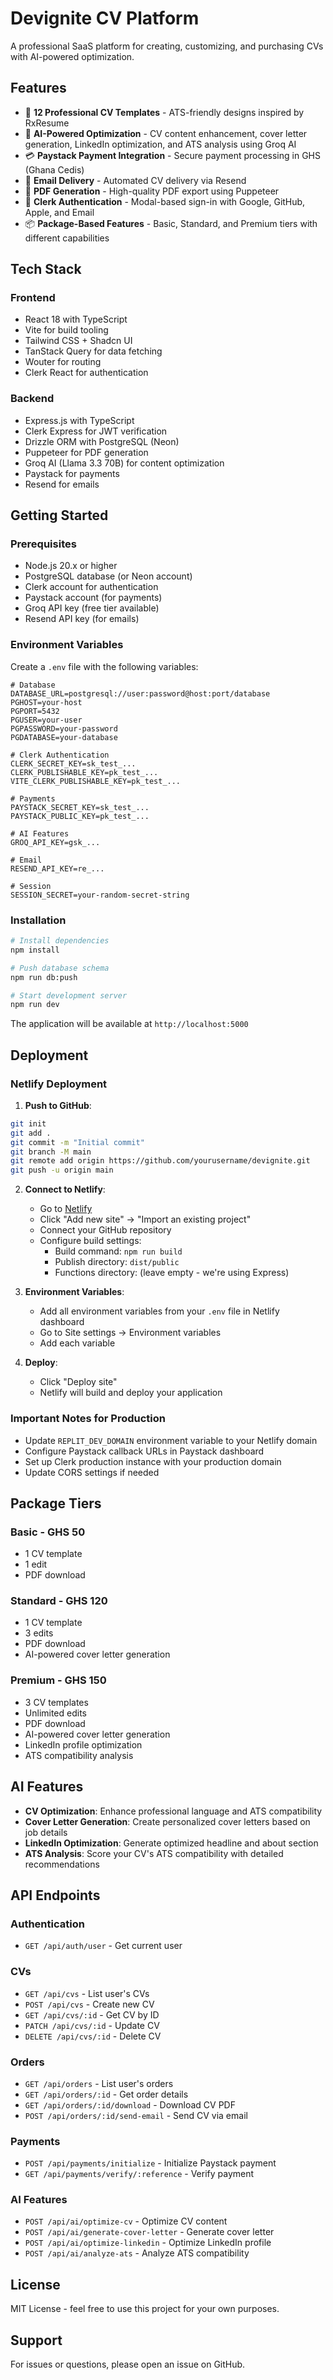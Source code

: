 # Devignite CV Platform

A professional SaaS platform for creating, customizing, and purchasing CVs with AI-powered optimization.

## Features

- 🎨 **12 Professional CV Templates** - ATS-friendly designs inspired by RxResume
- 🤖 **AI-Powered Optimization** - CV content enhancement, cover letter generation, LinkedIn optimization, and ATS analysis using Groq AI
- 💳 **Paystack Payment Integration** - Secure payment processing in GHS (Ghana Cedis)
- 📧 **Email Delivery** - Automated CV delivery via Resend
- 📄 **PDF Generation** - High-quality PDF export using Puppeteer
- 🔐 **Clerk Authentication** - Modal-based sign-in with Google, GitHub, Apple, and Email
- 📦 **Package-Based Features** - Basic, Standard, and Premium tiers with different capabilities

## Tech Stack

### Frontend
- React 18 with TypeScript
- Vite for build tooling
- Tailwind CSS + Shadcn UI
- TanStack Query for data fetching
- Wouter for routing
- Clerk React for authentication

### Backend
- Express.js with TypeScript
- Clerk Express for JWT verification
- Drizzle ORM with PostgreSQL (Neon)
- Puppeteer for PDF generation
- Groq AI (Llama 3.3 70B) for content optimization
- Paystack for payments
- Resend for emails

## Getting Started

### Prerequisites

- Node.js 20.x or higher
- PostgreSQL database (or Neon account)
- Clerk account for authentication
- Paystack account (for payments)
- Groq API key (free tier available)
- Resend API key (for emails)

### Environment Variables

Create a `.env` file with the following variables:

```env
# Database
DATABASE_URL=postgresql://user:password@host:port/database
PGHOST=your-host
PGPORT=5432
PGUSER=your-user
PGPASSWORD=your-password
PGDATABASE=your-database

# Clerk Authentication
CLERK_SECRET_KEY=sk_test_...
CLERK_PUBLISHABLE_KEY=pk_test_...
VITE_CLERK_PUBLISHABLE_KEY=pk_test_...

# Payments
PAYSTACK_SECRET_KEY=sk_test_...
PAYSTACK_PUBLIC_KEY=pk_test_...

# AI Features
GROQ_API_KEY=gsk_...

# Email
RESEND_API_KEY=re_...

# Session
SESSION_SECRET=your-random-secret-string
```

### Installation

```bash
# Install dependencies
npm install

# Push database schema
npm run db:push

# Start development server
npm run dev
```

The application will be available at `http://localhost:5000`

## Deployment

### Netlify Deployment

1. **Push to GitHub**:
```bash
git init
git add .
git commit -m "Initial commit"
git branch -M main
git remote add origin https://github.com/yourusername/devignite.git
git push -u origin main
```

2. **Connect to Netlify**:
   - Go to [Netlify](https://netlify.com)
   - Click "Add new site" → "Import an existing project"
   - Connect your GitHub repository
   - Configure build settings:
     - Build command: `npm run build`
     - Publish directory: `dist/public`
     - Functions directory: (leave empty - we're using Express)

3. **Environment Variables**:
   - Add all environment variables from your `.env` file in Netlify dashboard
   - Go to Site settings → Environment variables
   - Add each variable

4. **Deploy**:
   - Click "Deploy site"
   - Netlify will build and deploy your application

### Important Notes for Production

- Update `REPLIT_DEV_DOMAIN` environment variable to your Netlify domain
- Configure Paystack callback URLs in Paystack dashboard
- Set up Clerk production instance with your production domain
- Update CORS settings if needed

## Package Tiers

### Basic - GHS 50
- 1 CV template
- 1 edit
- PDF download

### Standard - GHS 120
- 1 CV template
- 3 edits
- PDF download
- AI-powered cover letter generation

### Premium - GHS 150
- 3 CV templates
- Unlimited edits
- PDF download
- AI-powered cover letter generation
- LinkedIn profile optimization
- ATS compatibility analysis

## AI Features

- **CV Optimization**: Enhance professional language and ATS compatibility
- **Cover Letter Generation**: Create personalized cover letters based on job details
- **LinkedIn Optimization**: Generate optimized headline and about section
- **ATS Analysis**: Score your CV's ATS compatibility with detailed recommendations

## API Endpoints

### Authentication
- `GET /api/auth/user` - Get current user

### CVs
- `GET /api/cvs` - List user's CVs
- `POST /api/cvs` - Create new CV
- `GET /api/cvs/:id` - Get CV by ID
- `PATCH /api/cvs/:id` - Update CV
- `DELETE /api/cvs/:id` - Delete CV

### Orders
- `GET /api/orders` - List user's orders
- `GET /api/orders/:id` - Get order details
- `GET /api/orders/:id/download` - Download CV PDF
- `POST /api/orders/:id/send-email` - Send CV via email

### Payments
- `POST /api/payments/initialize` - Initialize Paystack payment
- `GET /api/payments/verify/:reference` - Verify payment

### AI Features
- `POST /api/ai/optimize-cv` - Optimize CV content
- `POST /api/ai/generate-cover-letter` - Generate cover letter
- `POST /api/ai/optimize-linkedin` - Optimize LinkedIn profile
- `POST /api/ai/analyze-ats` - Analyze ATS compatibility

## License

MIT License - feel free to use this project for your own purposes.

## Support

For issues or questions, please open an issue on GitHub.
